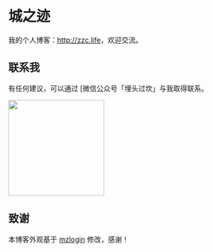 # 城之迹

我的个人博客：<http://zzc.life>，欢迎交流。

## 联系我

有任何建议，可以通过 [微信公众号「埋头过坎」与我取得联系。

<img width="192px" height="192px" src="http://zzc.life/assets/images/qrcode.jpg"/>

## 致谢

本博客外观基于 [mzlogin](https://mzlogin.github.io) 修改，感谢！
